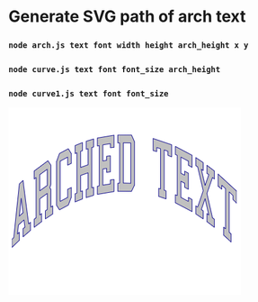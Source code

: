 # Generate SVG path of arch text

### `node arch.js text font width height arch_height x y`

### `node curve.js text font font_size arch_height`

### `node curve1.js text font font_size`

<img src="https://github.com/bran0/arch-text-svg/blob/master/arched%20text.png" />
